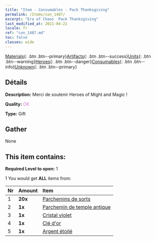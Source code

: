 ```yaml
---
title: "Item - Consumables - Pack Thanksgiving"
permalink: /Items/con_1487/
excerpt: "Era of Chaos  Pack Thanksgiving"
last_modified_at: 2021-04-21
locale: fr
ref: "con_1487.md"
toc: false
classes: wide
---
```

 [Materials](/fr/Items/){: .btn .btn--primary}[Artifacts](/fr/Items/Artifacts/){: .btn .btn--success}[Units](/fr/Items/Units/){: .btn .btn--warning}[Heroes](/fr/Items/Heroes/){: .btn .btn--danger}[Consumables](/fr/Items/Consumables/){: .btn .btn--info}[Unknown](/fr/Items/Unknown/){: .btn .btn--primary}

## Détails
 **Description:** Merci de soutenir Heroes of Might and Magic !

 **Quality:** <span style="color: #DA70D6">OK</span>

 **Type:** Gift

## Gather

  None

## This item contains:

 **Required Level to open:** 1

 1 You would get **ALL** items  from:

  | Nr | Amount |     Item    |
  |:---|:-------|:------------|
  | 1 |  **20x** | [Parchemins de sorts](/fr/Items/con_694/) |  | 
  | 2 |  **1x** | [Parchemin de temple antique](/fr/Items/con_697/) |  | 
  | 3 |  **1x** | [Cristal violet](/fr/Items/con_720/) |  | 
  | 4 |  **1x** | [Clé d'or](/fr/Items/con_783/) |  | 
  | 5 |  **1x** | [Argent étoilé](/fr/Items/con_969/) |  | 
